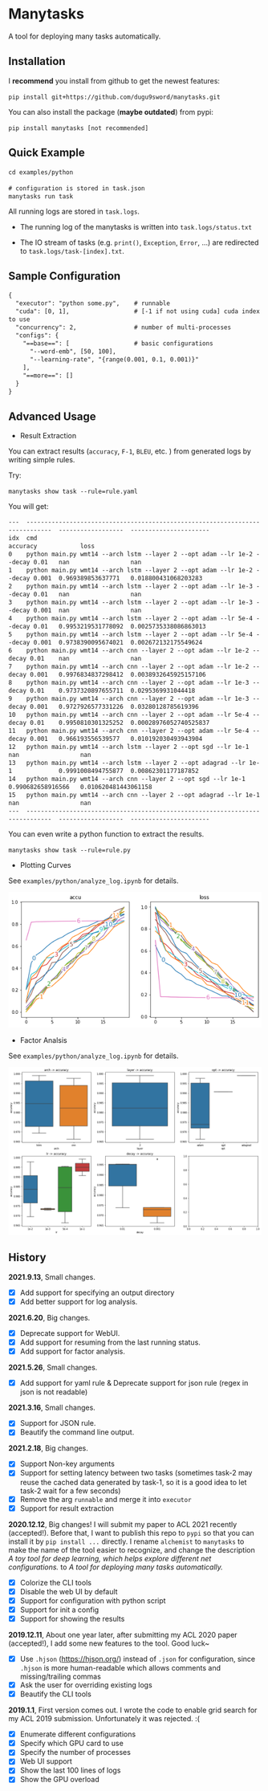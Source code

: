 # Manytasks

A tool for deploying many tasks automatically.

## Installation

I **recommend** you install from github to get the newest features:

`pip install git+https://github.com/dugu9sword/manytasks.git` 

You can also install the package (**maybe outdated**) from pypi:

`pip install manytasks [not recommended]` 


## Quick Example

```
cd examples/python

# configuration is stored in task.json
manytasks run task
```

All running logs are stored in `task.logs`. 

- The running log of the manytasks is written into `task.logs/status.txt` 

- The IO stream of tasks (e.g. `print()`, `Exception`, `Error`, ...) are redirected to `task.logs/task-[index].txt`.


## Sample Configuration

```
{
  "executor": "python some.py",    # runnable
  "cuda": [0, 1],                  # [-1 if not using cuda] cuda index to use
  "concurrency": 2,                # number of multi-processes
  "configs": {
    "==base==": [                  # basic configurations
      "--word-emb", [50, 100],
      "--learning-rate", "{range(0.001, 0.1, 0.001)}"
    ],
    "==more==": []
  }
}
```

## Advanced Usage


- Result Extraction

You can extract results (`accuracy`, `F-1`, `BLEU`, etc. ) from generated logs by writing simple rules. 

Try: 

`manytasks show task --rule=rule.yaml`

You will get:

```
---  -----------------------------------------------------------------------------  ------------------  ----------------------
idx  cmd                                                                            accuracy            loss
0    python main.py wmt14 --arch lstm --layer 2 --opt adam --lr 1e-2 --decay 0.01   nan                 nan
1    python main.py wmt14 --arch lstm --layer 2 --opt adam --lr 1e-2 --decay 0.001  0.969389853637771   0.018800431068203283
2    python main.py wmt14 --arch lstm --layer 2 --opt adam --lr 1e-3 --decay 0.01   nan                 nan
3    python main.py wmt14 --arch lstm --layer 2 --opt adam --lr 1e-3 --decay 0.001  nan                 nan
4    python main.py wmt14 --arch lstm --layer 2 --opt adam --lr 5e-4 --decay 0.01   0.9953219531778092  0.0025735338086863013
5    python main.py wmt14 --arch lstm --layer 2 --opt adam --lr 5e-4 --decay 0.001  0.9738390095674021  0.002672132175549624
6    python main.py wmt14 --arch cnn --layer 2 --opt adam --lr 1e-2 --decay 0.01    nan                 nan
7    python main.py wmt14 --arch cnn --layer 2 --opt adam --lr 1e-2 --decay 0.001   0.9976834837298412  0.0038932645925157106
8    python main.py wmt14 --arch cnn --layer 2 --opt adam --lr 1e-3 --decay 0.01    0.9737320897655711  0.0295369931044418
9    python main.py wmt14 --arch cnn --layer 2 --opt adam --lr 1e-3 --decay 0.001   0.9727926577331226  0.03280128785619396
10   python main.py wmt14 --arch cnn --layer 2 --opt adam --lr 5e-4 --decay 0.01    0.9950810301325252  0.00028976052740525837
11   python main.py wmt14 --arch cnn --layer 2 --opt adam --lr 5e-4 --decay 0.001   0.966193556539577   0.010192030493943904
12   python main.py wmt14 --arch lstm --layer 2 --opt sgd --lr 1e-1                 nan                 nan
13   python main.py wmt14 --arch lstm --layer 2 --opt adagrad --lr 1e-1             0.9991008494755877  0.00862301177187852
14   python main.py wmt14 --arch cnn --layer 2 --opt sgd --lr 1e-1                  0.990682658916566   0.010620481443061158
15   python main.py wmt14 --arch cnn --layer 2 --opt adagrad --lr 1e-1              nan                 nan
---  -----------------------------------------------------------------------------  ------------------  ----------------------
```

You can even write a python function to extract the results.

`manytasks show task --rule=rule.py`

- Plotting Curves

See `examples/python/analyze_log.ipynb` for details.

<img src="sample_curve.png" alt="drawing"/>

- Factor Analsis

See `examples/python/analyze_log.ipynb` for details.

<!-- ![Factor Analysis](sample_analysis.png) -->

<img src="sample_factor.png" alt="drawing"/>


## History

**2021.9.13**, Small changes.
- [x] Add support for specifying an output directory
- [x] Add better support for log analysis.

**2021.6.20**, Big changes.
- [x] Deprecate support for WebUI.
- [x] Add support for resuming from the last running status.
- [x] Add support for factor analysis.

**2021.5.26**, Small changes.
- [x] Add support for yaml rule & Deprecate support for json rule (regex in json is not readable)

**2021.3.16**, Small changes.

- [x] Support for JSON rule.
- [x] Beautify the command line output.

**2021.2.18**, Big changes.

- [x] Support Non-key arguments
- [x] Support for setting latency between two tasks (sometimes task-2 may reuse the cached data generated by task-1, so it is a good idea to let task-2 wait for a few seconds) 
- [x] Remove the arg `runnable` and merge it into `executor`
- [x] Support for result extraction

**2020.12.12**, Big changes! I will submit my paper to ACL 2021 recently (accepted!). Before that, I want to publish this repo to `pypi` so that you can install it by `pip install ...` directly. I rename `alchemist` to `manytasks` to make the name of the tool easier to recognize, and change the description *A toy tool for deep learning, which helps explore different net configurations.* to *A tool for deploying many tasks automatically.*

- [x] Colorize the CLI tools
- [x] Disable the web UI by default
- [x] Support for configuration with python script
- [x] Support for init a config
- [x] Support for showing the results

**2019.12.11**, About one year later, after submitting my ACL 2020 paper (accepted!), I add some new features to the tool. Good luck~

- [x] Use `.hjson` (<https://hjson.org/>) instead of `.json` for configuration, since `.hjson` is more human-readable which allows comments and missing/trailing commas
- [x] Ask the user for overriding existing logs
- [x] Beautify the CLI tools

**2019.1.1**, First version comes out. I wrote the code to enable grid search for my ACL 2019 submission. Unfortunately it was rejected. :(

- [x] Enumerate different configurations
- [x] Specify which GPU card to use
- [x] Specify the number of processes
- [x] Web UI support
- [x] Show the last 100 lines of logs
- [x] Show the GPU overload
